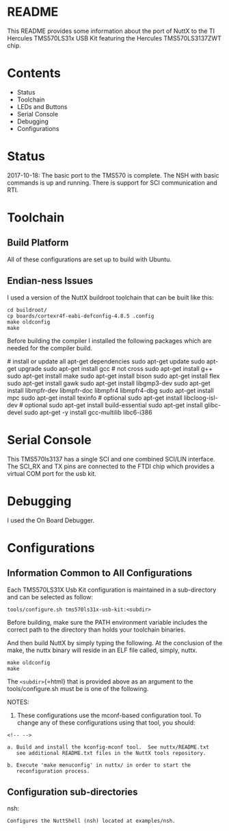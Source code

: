 README
======

This README provides some information about the port of NuttX to the TI
Hercules TMS570LS31x USB Kit featuring the Hercules TMS570LS3137ZWT
chip.

Contents
========

-   Status
-   Toolchain
-   LEDs and Buttons
-   Serial Console
-   Debugging
-   Configurations

Status
======

2017-10-18: The basic port to the TMS570 is complete. The NSH with basic
commands is up and running. There is support for SCI communication and
RTI.

Toolchain
=========

  Build Platform
  --------------------------------------------------------------
  All of these configurations are set up to build with Ubuntu.

  Endian-ness Issues
  --------------------------------------------------------------------------
  I used a version of the NuttX buildroot toolchain that can be built like
  this:

    cd buildroot/
    cp boards/cortexr4f-eabi-defconfig-4.8.5 .config
    make oldconfig
    make

Before building the compiler I installed the following packages which
are needed for the compiler build.

\# install or update all apt-get dependencies sudo apt-get update sudo
apt-get upgrade sudo apt-get install gcc \# not cross sudo apt-get
install g++ sudo apt-get install make sudo apt-get install bison sudo
apt-get install flex sudo apt-get install gawk sudo apt-get install
libgmp3-dev sudo apt-get install libmpfr-dev libmpfr-doc libmpfr4
libmpfr4-dbg sudo apt-get install mpc sudo apt-get install texinfo \#
optional sudo apt-get install libcloog-isl-dev \# optional sudo apt-get
install build-essential sudo apt-get install glibc-devel sudo apt-get -y
install gcc-multilib libc6-i386

Serial Console
==============

This TMS570ls3137 has a single SCI and one combined SCI/LIN interface.
The SCI\_RX and TX pins are connected to the FTDI chip which provides a
virtual COM port for the usb kit.

Debugging
=========

I used the On Board Debugger.

Configurations
==============

  Information Common to All Configurations
  -----------------------------------------------------------------------------
  Each TMS570LS31X Usb Kit configuration is maintained in a sub-directory and
  can be selected as follow:

    tools/configure.sh tms570ls31x-usb-kit:<subdir>

Before building, make sure the PATH environment variable includes the
correct path to the directory than holds your toolchain binaries.

And then build NuttX by simply typing the following. At the conclusion
of the make, the nuttx binary will reside in an ELF file called, simply,
nuttx.

    make oldconfig
    make

The `<subdir>`{=html} that is provided above as an argument to the
tools/configure.sh must be is one of the following.

NOTES:

1.  These configurations use the mconf-based configuration tool. To
    change any of these configurations using that tool, you should:

```{=html}
<!-- -->
```
    a. Build and install the kconfig-mconf tool.  See nuttx/README.txt
       see additional README.txt files in the NuttX tools repository.

    b. Execute 'make menuconfig' in nuttx/ in order to start the
       reconfiguration process.

Configuration sub-directories
-----------------------------

nsh:

    Configures the NuttShell (nsh) located at examples/nsh.
